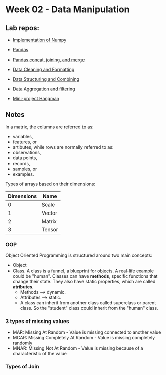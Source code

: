 # Week 02 - Data Manipulation

## Lab repos:
- [Implementation of Numpy](https://github.com/TebasMartinez/lab-tutorial-implementation-of-numpy)
- [Pandas](https://github.com/TebasMartinez/lab-dw-pandas)
- [Pandas concat, joining, and merge](https://github.com/TebasMartinez/lab-pandas-merge-en)
- [Data Cleaning and Formatting](https://github.com/TebasMartinez/lab-dw-data-cleaning-and-formatting)
- [Data Structuring and Combining](https://github.com/TebasMartinez/lab-dw-data-structuring-and-combining/tree/main)
- [Data Aggregation and filtering](https://github.com/TebasMartinez/lab-dw-data-aggregation-and-filtering)

- [Mini-project Hangman](https://github.com/TebasMartinez/mini-project-hangman)

## Notes

In a matrix, the columns are referred to as:
- variables,
- features, or
- artibutes,
while rows are normally referred to as:
- observations,
- data points,
- records,
- samples, or
- examples.

Types of arrays based on their dimensions:

| Dimensions | Name |
| -------- | ------- |
| 0 | Scale |
| 1 | Vector |
| 2 | Matrix |
| 3 | Tensor |

### OOP 
Object Oriented Programming is structured around two main concepts:
- Object
- Class. A class is a funnel, a blueprint for objects. A real-life example could be "human". Classes can have **methods**, specific functions that change their state. They also have static properties, which are called **atributes**.
  - Methods --> dynamic.
  - Attributes --> static.
  - A class can inherit from another class called superclass or parent class. So the "student" class could inherit from the "human" class.

### 3 types of missing values
- MAR: Missing At Random - Value is missing connected to another value
- MCAR: Missing Completely At Random - Value is missing completely randomly
- MNAR: Missing Not At Random - Value is missing because of a characteristic of the value

### Types of Join
